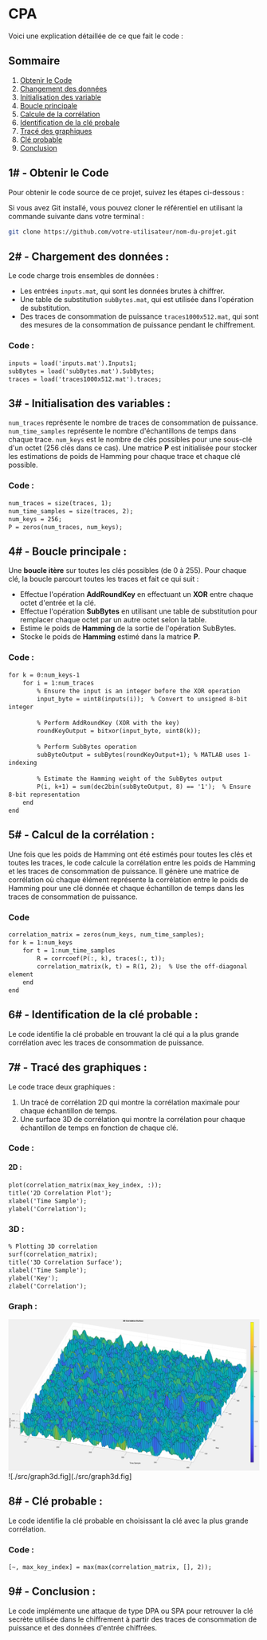 # CPA

Voici une explication détaillée de ce que fait le code :

## Sommaire

1. [Obtenir le Code](#1---obtenir-le-code)
2. [Changement des données](#2---chargement-des-données)
3. [Initialisation des variable](#3---initialisation-des-variables)
4. [Boucle principale](#4---boucle-principale)
5. [Calcule de la corrélation](#5---calcul-de-la-corrélation)
6. [Identification de la clé probale](#6---identification-de-la-clé-probable)
7. [Tracé des graphiques](#7---tracé-des-graphiques)
8. [Clé probable](#8---clé-probable)
9. [Conclusion](#9---conclusion)

## 1# - Obtenir le Code

Pour obtenir le code source de ce projet, suivez les étapes ci-dessous :

Si vous avez Git installé, vous pouvez cloner le référentiel en utilisant la commande suivante dans votre terminal :

```bash
git clone https://github.com/votre-utilisateur/nom-du-projet.git
```

## 2# - Chargement des données :

Le code charge trois ensembles de données :
- Les entrées `inputs.mat`, qui sont les données brutes à chiffrer.
- Une table de substitution `subBytes.mat`, qui est utilisée dans l'opération de substitution.
- Des traces de consommation de puissance `traces1000x512.mat`, qui sont des mesures de la consommation de puissance pendant le chiffrement.

### Code :

```mat
inputs = load('inputs.mat').Inputs1;
subBytes = load('subBytes.mat').SubBytes;
traces = load('traces1000x512.mat').traces;
```

## 3# - Initialisation des variables :

`num_traces` représente le nombre de traces de consommation de puissance.
`num_time_samples` représente le nombre d'échantillons de temps dans chaque trace.
`num_keys` est le nombre de clés possibles pour une sous-clé d'un octet (256 clés dans ce cas).
Une matrice __P__ est initialisée pour stocker les estimations de poids de Hamming pour chaque trace et chaque clé possible.

### Code :

```mat
num_traces = size(traces, 1);
num_time_samples = size(traces, 2);
num_keys = 256;
P = zeros(num_traces, num_keys);
```

## 4# - Boucle principale :

Une __boucle itère__ sur toutes les clés possibles (de 0 à 255).
Pour chaque clé, la boucle parcourt toutes les traces et fait ce qui suit :
- Effectue l'opération __AddRoundKey__ en effectuant un __XOR__ entre chaque octet d'entrée et la clé.
- Effectue l'opération __SubBytes__ en utilisant une table de substitution pour remplacer chaque octet par un autre octet selon la table.
- Estime le poids de __Hamming__ de la sortie de l'opération SubBytes.
- Stocke le poids de __Hamming__ estimé dans la matrice __P__.

### Code :

```mat
for k = 0:num_keys-1
    for i = 1:num_traces
        % Ensure the input is an integer before the XOR operation
        input_byte = uint8(inputs(i));  % Convert to unsigned 8-bit integer
        
        % Perform AddRoundKey (XOR with the key)
        roundKeyOutput = bitxor(input_byte, uint8(k));
        
        % Perform SubBytes operation
        subByteOutput = subBytes(roundKeyOutput+1); % MATLAB uses 1-indexing
        
        % Estimate the Hamming weight of the SubBytes output
        P(i, k+1) = sum(dec2bin(subByteOutput, 8) == '1');  % Ensure 8-bit representation
    end
end
```

## 5# - Calcul de la corrélation :

Une fois que les poids de Hamming ont été estimés pour toutes les clés et toutes les traces, le code calcule la corrélation entre les poids de Hamming et les traces de consommation de puissance.
Il génère une matrice de corrélation où chaque élément représente la corrélation entre le poids de Hamming pour une clé donnée et chaque échantillon de temps dans les traces de consommation de puissance.

### Code

```mat
correlation_matrix = zeros(num_keys, num_time_samples);
for k = 1:num_keys
    for t = 1:num_time_samples
        R = corrcoef(P(:, k), traces(:, t));
        correlation_matrix(k, t) = R(1, 2);  % Use the off-diagonal element
    end
end
```

## 6# - Identification de la clé probable :

Le code identifie la clé probable en trouvant la clé qui a la plus grande corrélation avec les traces de consommation de puissance.

## 7# - Tracé des graphiques :

Le code trace deux graphiques :

1. Un tracé de corrélation 2D qui montre la corrélation maximale pour chaque échantillon de temps.
2. Une surface 3D de corrélation qui montre la corrélation pour chaque échantillon de temps en fonction de chaque clé.

### Code :

#### 2D :
```mat
plot(correlation_matrix(max_key_index, :));
title('2D Correlation Plot');
xlabel('Time Sample');
ylabel('Correlation');
```
### 3D :
```mat
% Plotting 3D correlation
surf(correlation_matrix);
title('3D Correlation Surface');
xlabel('Time Sample');
ylabel('Key');
zlabel('Correlation');
```

### Graph :

![./snip/snip.png](./snip/snip.png)
![./src/graph3d.fig](./src/graph3d.fig]

## 8# - Clé probable :

Le code identifie la clé probable en choisissant la clé avec la plus grande corrélation.

### Code :

```mat
[~, max_key_index] = max(max(correlation_matrix, [], 2));
```

## 9# - Conclusion :

Le code implémente une attaque de type DPA ou SPA pour retrouver la clé secrète utilisée dans le chiffrement à partir des traces de consommation de puissance et des données d'entrée chiffrées.
